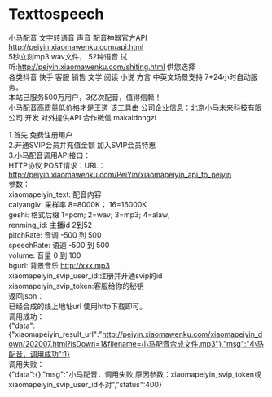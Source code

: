 # Texttospeech
小马配音 文字转语音 声音 配音神器官方API http://peiyin.xiaomawenku.com/api.html <br/>
5秒立刻mp3 wav文件，  52种语音 试听:http://peiyin.xiaomawenku.com/shiting.html 供您选择<br/>
各类抖音 快手 客服 销售 文学 阅读 小说 方言 中英文场景支持 7*24小时自动服务。<br/>
本站已服务500万用户，3亿次配音，值得信赖！<br/> 小马配音高质量低价格才是王道 该工具由 公司企业信息：北京小马未来科技有限公司 开发 对外提供API 合作微信 makaidongzi



1.首先 免费注册用户<br/>
2.开通SVIP会员并充值金额 加入SVIP会员特惠<br/>
3.小马配音调用API接口：<br/>
HTTP协议 POST请求：URL：http://peiyin.xiaomawenku.com/PeiYin/xiaomapeiyin_api_to_peiyin<br/>
参数：<br/>
xiaomapeiyin_text: 配音内容<br/>
caiyanglv: 采样率 8=8000K； 16=16000K<br/>
geshi: 格式后缀 1=pcm; 2=wav; 3=mp3; 4=alaw;<br/>
renming_id: 主播id 2到52<br/>
pitchRate: 音调 -500 到 500<br/>
speechRate: 语速 -500 到 500<br/>
volume: 音量 0 到 100<br/>
bgurl: 背景音乐 http://xxx.mp3<br/>
xiaomapeiyin_svip_user_id:注册并开通svip的id<br/>
xiaomapeiyin_svip_token:客服给你的秘钥<br/>
返回json：<br/>
已经合成的线上地址url 使用http下载即可。<br/>
调用成功：<br/>
{"data":{"xiaomapeiyin_result_url":"http://peiyin.xiaomawenku.com/xiaomapeiyin_down/202007.html?isDown=1&filename=小马配音合成文件.mp3"},"msg":"小马配音，调用成功":1}<br/>
调用失败：<br/>
{"data":{},"msg":"小马配音，调用失败,原因参数：xiaomapeiyin_svip_token或xiaomapeiyin_svip_user_id不对","status":400}<br/>
